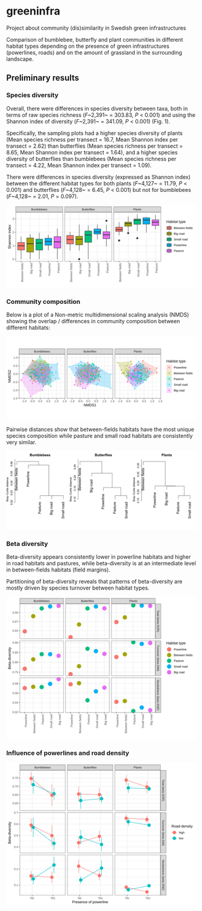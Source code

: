 # greeninfra
Project about community (dis)similarity in Swedish green infrastructures

Comparison of bumblebee, butterfly and plant communities in different habitat types depending on the presence of green infrastructures (powerlines, roads) and on the amount of grassland in the surrounding landscape. 

## Preliminary results

### Species diversity

Overall, there were differences in species diversity between taxa, both in terms of raw species richness (*F*~2,391~ = 303.83, *P* < 0.001) and using the Shannon index of diversity (*F*~2,391~ = 341.09, *P* < 0.001) (Fig. 1).

Specifically, the sampling plots had a higher species diversity of plants (Mean species richness per transect = 16.7, Mean Shannon index per transect = 2.62) than butterflies (Mean species richness per transect = 8.65, Mean Shannon index per transect = 1.64), and a higher species diversity of butterflies than bumblebees (Mean species richness per transect = 4.22, Mean Shannon index per transect = 1.09).

There were differences in species diversity (expressed as Shannon index) between the different habitat types for both plants (*F*~4,127~ = 11.79, *P* < 0.001) and butterflies (*F*~4,128~ = 6.45, *P* < 0.001) but not for bumblebees (*F*~4,128~ = 2.01, *P* = 0.097).

![Fig. 1](shannon_plot.svg)


### Community composition


Below is a plot of a Non-metric multidimensional scaling analysis (NMDS) showing the overlap / differences in community composition between different habitats:

![Fig. 2](nmds_plot.svg)


Pairwise distances show that between-fields habitats have the most unique species composition while pasture and small road habitats are consistently very similar.

![Fig. 3](cluster.svg)

### Beta diversity

Beta-diversity appears consistently lower in powerline habitats and higher in road habitats and pastures, while beta-diversity is at an intermediate level in between-fields habitats (field margins).

Partitioning of beta-diversity reveals that patterns of beta-diversity are mostly driven by species turnover between habitat types.


![Fig. 4](beta.div_plot.svg)



### Influence of powerlines and road density 

![Fig. 5](beta.by.landscape_plot.svg)
